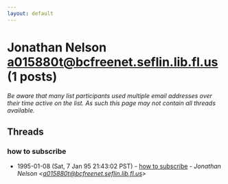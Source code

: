 ```yaml
---
layout: default
---
```


# Jonathan Nelson <a015880t@bcfreenet.seflin.lib.fl.us> (1 posts)

_Be aware that many list participants used multiple email addresses over their time active on the list. As such this page may not contain all threads available._

## Threads

### how to subscribe
+ 1995-01-08 (Sat, 7 Jan 95 21:43:02 PST) - [how to subscribe](/archive/1995/01/d3b6c75f425e1882af4b26fb32cf416628f98a1e36da0ab67c78517be0da1cb4) - _Jonathan Nelson \<a015880t@bcfreenet.seflin.lib.fl.us\>_

